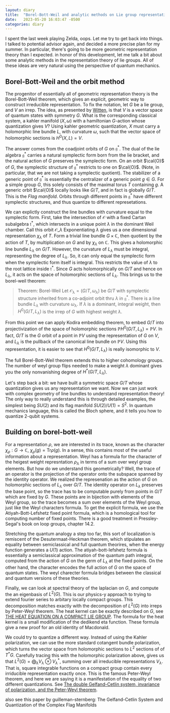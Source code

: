 ```yaml
---
layout: diary 
title:  "Borel-Bott-Weil and analytic methods on Lie group representation theory"
date:   2023-05-20 16:03:47 -0500
categories: diary
---
```


I spent the last week playing Zelda, oops. Let me try to get back into things. I talked to potential advisor again, and decided a more precise plan for my summer. In particular, there's going to be more geometric representation theory than I expected. in honor of this development, let me talk a bit about some analytic methods in the representation theory of lie groups. All of these ideas are very natural using the perspective of quantum mechanics.

## Borel-Bott-Weil and the orbit method
The progenitor of essentially all of geometric representation theory is the Borel-Bott-Weil theorem, which gives an explicit, geometric way to construct irreducible representation. To fix the notation, let $G$ be a lie group, and $V$ an irrep. The idea, as presented by [Witten](https://www.ias.edu/sites/default/files/sns/%5B105%5DCommMathPhys114-1988.pdf), is that $V$  is a vector space of quantum states with symmetry $G$. What is the corresponding classical system, a kahler manifold $(X,\omega)$ with a hamiltonian $G$-action whose quantization gives $V$?  Using kahler geometric quantization, $X$ must carry a holomorphic line bundle $L$, with curvature $\omega$, such that the vector space of holomorphic sections is $H^0(X,L) = V$. 

The answer comes from the coadjoint orbits of $G$ on $\mathfrak{g}^\ast$. The dual of the lie algebra $\mathfrak{g}^\ast$ carries a natural symplectic form born from the lie bracket, and the natural action of $G$ preserves the symplectic form. On an orbit $\cal{O}$ of $G$, the symplectic structure of $\mathfrak{g}^\ast$ restricts to one on $\cal{O}$. (Note, in particular, that we are not taking a symplectic quotient).  The stabilizer of a generic point of $\mathfrak{g}^\ast$ is essentially the centralizer of a generic point $g\in G$. For a simple group $G$, this solely consists of the maximal torus $T$ containing $g$. A generic orbit $\cal{O}$ locally looks like $G/T$, and in fact is globally $G/T$. This is the *Flag manifold*. Orbits through different points in $\mathfrak{g}^\ast$ have different symplectic structures, and thus quantize to different represetations.

We can explictly construct the line bundles with curvature equal to the symplectic form. First, take the intersection of $\mathcal{O}$ with a fixed Cartan subalgebra $\mathfrak{t}^\ast$, which intersects in a unique point $\lambda$ in the dominant Weil chamber. Call this orbit $\mathcal{O}\_{\lambda}$ Exponentiating $\lambda$ gives us a one dimensional representation $\chi_\lambda$ of $T$. Form a trivial line bundle $G \times \mathbb{C}$, then quotient by the action of $T$, by multiplication on $G$ and by $\chi_\lambda$ on $\mathbb{C}$. This gives a holomorphic line bundle $L_\lambda$ on $G/T$. However, the curvature of $L_\lambda$ must be integral, representing the degree of $L_\lambda$. So, it can only equal the symplectic form when the symplectic form itself is integral. This restricts the value of $\lambda$ to the root lattice inside $\mathfrak{t}^\ast$.  Since $G$ acts holomorphically on $G/T$ and hence on $L_\lambda$, it acts on the space of holomorphic sections of $L_\lambda$. This brings us to the borel-weil theorem:

> Theorem: Borel-Weil
> Let $\mathcal{O_\lambda} = (G/T,\omega_\lambda)$ be $G/T$ with symplectic structure inherited from a co-adjoint orbit thru $\lambda$ in $\mathfrak{g}^\ast$. There is a line bundle $L_\lambda$ with curvature $\omega_\lambda$. If $\lambda$ is a dominant, integral weight, then $H^0(G/T,L_\lambda)$ is the irrep of $G$ with highest weight  $\lambda$.

From this point we can apply Kodira embedding theorem, to embed $G/T$ into projectivization of the space of holomorphic sections $\mathbb{P}H^0(G/T,L_\lambda) = \mathbb{P}V$. In fact, $G/T$ is the $G$ orbit of a point in $\mathbb{P}V$ using the representation of $G$ on $V$, and $L_\lambda$ is the pullback of the canonical line bundle on $\mathbb{P}V$. Using this representation, it is easier to see that $H^0(G/T,L_\lambda)$ is really isomorphic to $V$. 

The full Borel-Bott-Weil theorem extends this to higher cohomology groups. The number of weyl group flips needed to make a weight $\lambda$ dominant gives you the only nonvanishing degree of $H^\ast(G/T,L_\lambda)$.

Let's step back a bit: we have built a symmetric space $G/T$ whose quantization gives us any representation we want. Now we can just work with complex geometry of line bundles to understand representation theory! The only way to really understand this is through detailed examples, the simplest being $SU(2)$ and its flag manifold $SU(2)/U(1) = S^2$. In quantum mechanics language, this is called the Bloch sphere, and it tells you how to quantize 2-qubit systems. 

## Building on borel-bott-weil

For a representation $\rho$, we are interested in its trace, known as the character $\chi_\rho: G \to \mathbb{C}$, $\chi_\rho(g) = \mathrm{Tr } \rho(g)$. In a sense, this contains most of the useful information about a representation. Weyl has a formula for the character of the heigest weight represntation $\rho_\lambda$ in terms of a sum over weyl group elements. But how do we understand this geometrically? Well, the trace of an operator is the projection of the operator onto the subspace spanned by the identity operator. We realized the represenation as the action of $G$ on holomorphic sections of $L_\lambda$ over $G/T$. The identity operator on $L_\lambda$ preserves the base point, so the trace has to be computable purely from points in $G/T$ which are fixed by $G$. These points are in bijection with elements of the Weyl group, so the trace becomes a sum over elements of the Weyl group, just like the Weyl characters formula. To get the explicit formula, we use the Atiyah-Bott-Lefshetz fixed point formula, which is a homological tool for computing number of fixed points. There is a good treatment in Pressley-Segal's book on loop groups, chapter 14.2.

Stretching the quantum analogy a step too far, this sort of localization is remiscent of the Desutermaat-Heckman theorem, which stipulates an equality between semiclassical and full quantum theorires, when the energy function generates a $U(1)$ action. The atiyah-bott-lefshetz formula is essentially a semiclassical approximation of the quantum path integral, computed from the action of $G$ on the germ of $L_\lambda$ at the fixed points. On the other hand, the character encodes the full action of $G$ on the space of quantum states. The weyl charecter formula bridges between the classical and quantum versions of these theories.


Finally, we can look at spectral theory of the laplacian on $G$, and compute the an eigenbasis of $L^2(G)$. This is our physics-y approach to trying to extend fourier series to arbitary locally compact groups. This decomposition matches exactly with the decomposition of $L^2(G)$ into irreps by Peter-Weyl theorem. The heat kernel can be exactly described on $G$, see [THE HEAT EQUATION ON A COMPACT LIE GROUP](https://www.jstor.org/stable/pdf/1997977.pdf?refreqid=excelsior%3A454f0cc43ac07795f0e8c9a82517f329&ab_segments=&origin=&initiator=&acceptTC=1). The formula for the heat kernel is a small modification of the dedikend eta function. These formula give a new proof for an old identity of Macdonald.

We could try to quantize a different way. Instead of using the Kahler polarization, we can use the more standard cotangent bundle polarization, which turns the vector space from holomorphic sections to $L^2$ sections of of  $T^\ast G$. Carefully tracing this with the holomorphic polarization above, gives us that $L^2(G) = \bigoplus_\lambda V_\lambda \otimes V_\lambda^\ast$, summing over all irreducible representations $V_\lambda$. That is, square integrable functions on a compact group contain every irriducible representation exactly once. This is the famous Peter-Weyl theorem, and here we are saying it is a manifestation of the equality of two different quantizations. See [The double Gelfand-Cetlin system, invariance of polarization, and the Peter-Weyl theorem](https://arxiv.org/abs/2303.18113).


also see this paper by guilleman-sternberg: The Gelfand-Cetlin System and Quantization of the Complex Flag Manifolds